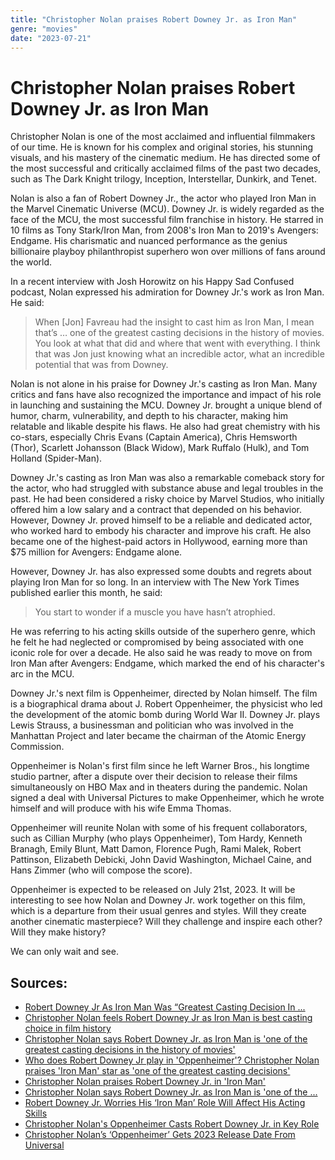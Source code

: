 ```yaml
---
title: "Christopher Nolan praises Robert Downey Jr. as Iron Man"
genre: "movies"
date: "2023-07-21"
---
```


# Christopher Nolan praises Robert Downey Jr. as Iron Man

Christopher Nolan is one of the most acclaimed and influential filmmakers of our time. He is known for his complex and original stories, his stunning visuals, and his mastery of the cinematic medium. He has directed some of the most successful and critically acclaimed films of the past two decades, such as The Dark Knight trilogy, Inception, Interstellar, Dunkirk, and Tenet.

Nolan is also a fan of Robert Downey Jr., the actor who played Iron Man in the Marvel Cinematic Universe (MCU). Downey Jr. is widely regarded as the face of the MCU, the most successful film franchise in history. He starred in 10 films as Tony Stark/Iron Man, from 2008's Iron Man to 2019's Avengers: Endgame. His charismatic and nuanced performance as the genius billionaire playboy philanthropist superhero won over millions of fans around the world.

In a recent interview with Josh Horowitz on his Happy Sad Confused podcast, Nolan expressed his admiration for Downey Jr.'s work as Iron Man. He said:

> When [Jon] Favreau had the insight to cast him as Iron Man, I mean that’s … one of the greatest casting decisions in the history of movies. You look at what that did and where that went with everything. I think that was Jon just knowing what an incredible actor, what an incredible potential that was from Downey.

Nolan is not alone in his praise for Downey Jr.'s casting as Iron Man. Many critics and fans have also recognized the importance and impact of his role in launching and sustaining the MCU. Downey Jr. brought a unique blend of humor, charm, vulnerability, and depth to his character, making him relatable and likable despite his flaws. He also had great chemistry with his co-stars, especially Chris Evans (Captain America), Chris Hemsworth (Thor), Scarlett Johansson (Black Widow), Mark Ruffalo (Hulk), and Tom Holland (Spider-Man).

Downey Jr.'s casting as Iron Man was also a remarkable comeback story for the actor, who had struggled with substance abuse and legal troubles in the past. He had been considered a risky choice by Marvel Studios, who initially offered him a low salary and a contract that depended on his behavior. However, Downey Jr. proved himself to be a reliable and dedicated actor, who worked hard to embody his character and improve his craft. He also became one of the highest-paid actors in Hollywood, earning more than $75 million for Avengers: Endgame alone.

However, Downey Jr. has also expressed some doubts and regrets about playing Iron Man for so long. In an interview with The New York Times published earlier this month, he said:

> You start to wonder if a muscle you have hasn’t atrophied.

He was referring to his acting skills outside of the superhero genre, which he felt he had neglected or compromised by being associated with one iconic role for over a decade. He also said he was ready to move on from Iron Man after Avengers: Endgame, which marked the end of his character's arc in the MCU.

Downey Jr.'s next film is Oppenheimer, directed by Nolan himself. The film is a biographical drama about J. Robert Oppenheimer, the physicist who led the development of the atomic bomb during World War II. Downey Jr. plays Lewis Strauss, a businessman and politician who was involved in the Manhattan Project and later became the chairman of the Atomic Energy Commission.

Oppenheimer is Nolan's first film since he left Warner Bros., his longtime studio partner, after a dispute over their decision to release their films simultaneously on HBO Max and in theaters during the pandemic. Nolan signed a deal with Universal Pictures to make Oppenheimer, which he wrote himself and will produce with his wife Emma Thomas.

Oppenheimer will reunite Nolan with some of his frequent collaborators, such as Cillian Murphy (who plays Oppenheimer), Tom Hardy, Kenneth Branagh, Emily Blunt, Matt Damon, Florence Pugh, Rami Malek, Robert Pattinson, Elizabeth Debicki, John David Washington, Michael Caine, and Hans Zimmer (who will compose the score).

Oppenheimer is expected to be released on July 21st, 2023. It will be interesting to see how Nolan and Downey Jr. work together on this film, which is a departure from their usual genres and styles. Will they create another cinematic masterpiece? Will they challenge and inspire each other? Will they make history?

We can only wait and see.

## Sources:

- [Robert Downey Jr As Iron Man Was “Greatest Casting Decision In ...](https://bing.com/search?q=Christopher+Nolan+says+Robert+Downey+Jr+as+Iron+Man)
- [Christopher Nolan feels Robert Downey Jr as Iron Man is best casting choice in film history](https://www.indiatoday.in/movies/hollywood/story/christopher-nolan-talks-about-robert-downey-jr-and-him-as-iron-man-was-the-best-casting-choice-2409993-2023-07-21)
- [Christopher Nolan says Robert Downey Jr. as Iron Man is 'one of the greatest casting decisions in the history of movies'](https://ca.sports.yahoo.com/news/christopher-nolan-says-robert-downey-065242006.html)
- [Who does Robert Downey Jr play in 'Oppenheimer'? Christopher Nolan praises 'Iron Man' star as 'one of the greatest casting decisions'](https://meaww.com/who-does-robert-downey-jr-play-in-oppenheimer-christopher-nolan-praises-iron-man-star-as-one-of-the-greatest-casting-decisions)
- [Christopher Nolan praises Robert Downey Jr. in 'Iron Man'](https://faroutmagazine.co.uk/christopher-nolan-robert-downey-jr-iron-man-greatest-casting-decisions/)
- [Christopher Nolan says Robert Downey Jr. as Iron Man is 'one of the ...](https://www.yahoo.com/entertainment/christopher-nolan-says-robert-downey-065242006.html)
- [Robert Downey Jr. Worries His ‘Iron Man’ Role Will Affect His Acting Skills](https://www.nytimes.com/2023/07/08/movies/robert-downey-jr-interview.html)
- [Christopher Nolan's Oppenheimer Casts Robert Downey Jr. in Key Role](https://screenrant.com/oppenheimer-movie-cast-robert-downey-jr-lewis-strauss/)
- [Christopher Nolan’s ‘Oppenheimer’ Gets 2023 Release Date From Universal](https://variety.com/2023/film/news/christopher-nolan-oppenheimer-release-date-universal-1235069568/)
